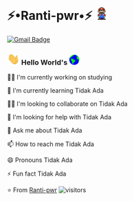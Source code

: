

# ⚡•Ranti-pwr•⚡ <img src="https://github.com/SatYu26/SatYu26/blob/master/Assets/Mario_Hello_Big.gif" width="30px">

[![Gmail Badge](https://img.shields.io/badge/-gmail-c14438?style=flat-square&logo=Gmail&logoColor=white&link=mailto:sofiandi855@gmail.com)](mailto:sofiandi855@gmail.com)

### <img src="https://github.com/SatYu26/SatYu26/blob/master/Assets/Hi.gif" width="29px"> Hello World's&nbsp;<img src="https://github.com/SatYu26/SatYu26/blob/master/Assets/Earth.gif" width="24px">

👩‍💻 I'm currently working on studying

🧠 I'm currently learning Tidak Ada

👯‍♀️ I'm looking to collaborate on Tidak Ada

🤔 I'm looking for help with Tidak Ada

💬 Ask me about Tidak Ada

📫 How to reach me Tidak Ada

😄 Pronouns Tidak Ada

⚡️ Fun fact Tidak Ada


⭐️ From [Ranti-pwr](https://github.com/Ranti-pwr)
 ![visitors](https://visitor-badge.laobi.icu/badge?page_id=ranti-pwr)
